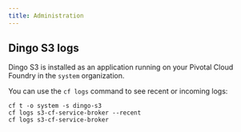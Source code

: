 ```yaml
---
title: Administration
---
```


## <a id="dingo-s3-logs"></a>Dingo S3 logs

Dingo S3 is installed as an application running on your Pivotal Cloud Foundry in the `system` organization.

You can use the `cf logs` command to see recent or incoming logs:

```
cf t -o system -s dingo-s3
cf logs s3-cf-service-broker --recent
cf logs s3-cf-service-broker
```
